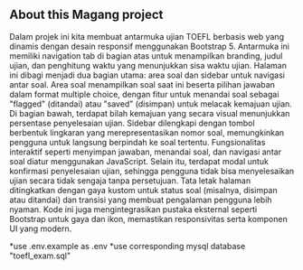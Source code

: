 
## About this Magang project

Dalam projek ini kita membuat antarmuka ujian TOEFL berbasis web yang dinamis dengan desain responsif menggunakan Bootstrap 5. Antarmuka ini memiliki navigation tab  di bagian atas untuk menampilkan branding, judul ujian, dan penghitung waktu yang menunjukkan sisa waktu ujian. Halaman ini dibagi menjadi dua bagian utama: area soal dan sidebar untuk navigasi antar soal. Area soal menampilkan soal saat ini beserta pilihan jawaban dalam format multiple choice, dengan fitur untuk menandai soal sebagai "flagged" (ditandai) atau "saved" (disimpan) untuk melacak kemajuan ujian. Di bagian bawah, terdapat bilah kemajuan yang secara visual menunjukkan persentase penyelesaian ujian. Sidebar dilengkapi dengan tombol berbentuk lingkaran yang merepresentasikan nomor soal, memungkinkan pengguna untuk langsung berpindah ke soal tertentu. Fungsionalitas interaktif seperti menyimpan jawaban, menandai soal, dan navigasi antar soal diatur menggunakan JavaScript. Selain itu, terdapat modal untuk konfirmasi penyelesaian ujian, sehingga pengguna tidak bisa menyelesaikan ujian secara tidak sengaja tanpa persetujuan. Tata letak halaman ditingkatkan dengan gaya kustom untuk status soal (misalnya, disimpan atau ditandai) dan transisi yang membuat pengalaman pengguna lebih nyaman. Kode ini juga mengintegrasikan pustaka eksternal seperti Bootstrap untuk gaya dan ikon, memastikan responsivitas serta komponen UI yang modern.



*use .env.example as .env
*use corresponding mysql database "toefl_exam.sql"
